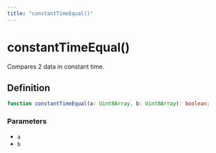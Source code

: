 ```yaml
---
title: "constantTimeEqual()"
---
```


# constantTimeEqual()

Compares 2 data in constant time.

## Definition

```ts
function constantTimeEqual(a: Uint8Array, b: Uint8Array): boolean;
```

### Parameters

- `a`
- `b`
